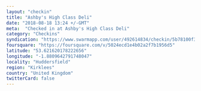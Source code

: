 ```yaml
---
layout: "checkin"
title: "Ashby's High Class Deli"
date: "2018-08-18 13:24 +/-GMT"
meta:  "Checked in at Ashby's High Class Deli"
category: "Checkins"
syndication: "https://www.swarmapp.com/user/492614834/checkin/5b78100f3abcaf002cd11f56"
foursquare: "https://foursquare.com/v/5024ecd1e4b02a2f7b1956d5"
latitude: "53.621620178222656"
longitude: "-1.8809642791748047"
locality: "Huddersfield"
region: "Kirklees"
country: "United Kingdom"
twitterCard: false
---
```


